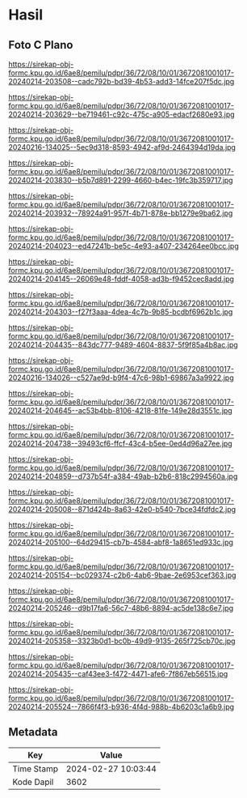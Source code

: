 # Hasil

## Foto C Plano

https://sirekap-obj-formc.kpu.go.id/6ae8/pemilu/pdpr/36/72/08/10/01/3672081001017-20240214-203508--cadc792b-bd39-4b53-add3-14fce207f5dc.jpg

https://sirekap-obj-formc.kpu.go.id/6ae8/pemilu/pdpr/36/72/08/10/01/3672081001017-20240214-203629--be719461-c92c-475c-a905-edacf2680e93.jpg

https://sirekap-obj-formc.kpu.go.id/6ae8/pemilu/pdpr/36/72/08/10/01/3672081001017-20240216-134025--5ec9d318-8593-4942-af9d-2464394d19da.jpg

https://sirekap-obj-formc.kpu.go.id/6ae8/pemilu/pdpr/36/72/08/10/01/3672081001017-20240214-203830--b5b7d891-2299-4660-b4ec-19fc3b359717.jpg

https://sirekap-obj-formc.kpu.go.id/6ae8/pemilu/pdpr/36/72/08/10/01/3672081001017-20240214-203932--78924a91-957f-4b71-878e-bb1279e9ba62.jpg

https://sirekap-obj-formc.kpu.go.id/6ae8/pemilu/pdpr/36/72/08/10/01/3672081001017-20240214-204023--ed47241b-be5c-4e93-a407-234264ee0bcc.jpg

https://sirekap-obj-formc.kpu.go.id/6ae8/pemilu/pdpr/36/72/08/10/01/3672081001017-20240214-204145--26069e48-fddf-4058-ad3b-f9452cec8add.jpg

https://sirekap-obj-formc.kpu.go.id/6ae8/pemilu/pdpr/36/72/08/10/01/3672081001017-20240214-204303--f27f3aaa-4dea-4c7b-9b85-bcdbf6962b1c.jpg

https://sirekap-obj-formc.kpu.go.id/6ae8/pemilu/pdpr/36/72/08/10/01/3672081001017-20240214-204435--843dc777-9489-4604-8837-5f9f85a4b8ac.jpg

https://sirekap-obj-formc.kpu.go.id/6ae8/pemilu/pdpr/36/72/08/10/01/3672081001017-20240216-134026--c527ae9d-b9f4-47c6-98b1-69867a3a9922.jpg

https://sirekap-obj-formc.kpu.go.id/6ae8/pemilu/pdpr/36/72/08/10/01/3672081001017-20240214-204645--ac53b4bb-8106-4218-81fe-149e28d3551c.jpg

https://sirekap-obj-formc.kpu.go.id/6ae8/pemilu/pdpr/36/72/08/10/01/3672081001017-20240214-204738--39493cf6-ffcf-43c4-b5ee-0ed4d96a27ee.jpg

https://sirekap-obj-formc.kpu.go.id/6ae8/pemilu/pdpr/36/72/08/10/01/3672081001017-20240214-204859--d737b54f-a384-49ab-b2b6-818c2994560a.jpg

https://sirekap-obj-formc.kpu.go.id/6ae8/pemilu/pdpr/36/72/08/10/01/3672081001017-20240214-205008--871d424b-8a63-42e0-b540-7bce34fdfdc2.jpg

https://sirekap-obj-formc.kpu.go.id/6ae8/pemilu/pdpr/36/72/08/10/01/3672081001017-20240214-205100--64d29415-cb7b-4584-abf8-1a8651ed933c.jpg

https://sirekap-obj-formc.kpu.go.id/6ae8/pemilu/pdpr/36/72/08/10/01/3672081001017-20240214-205154--bc029374-c2b6-4ab6-9bae-2e6953cef363.jpg

https://sirekap-obj-formc.kpu.go.id/6ae8/pemilu/pdpr/36/72/08/10/01/3672081001017-20240214-205246--d9b17fa6-56c7-48b6-8894-ac5de138c6e7.jpg

https://sirekap-obj-formc.kpu.go.id/6ae8/pemilu/pdpr/36/72/08/10/01/3672081001017-20240214-205358--3323b0d1-bc0b-49d9-9135-265f725cb70c.jpg

https://sirekap-obj-formc.kpu.go.id/6ae8/pemilu/pdpr/36/72/08/10/01/3672081001017-20240214-205435--caf43ee3-f472-4471-afe6-7f867eb56515.jpg

https://sirekap-obj-formc.kpu.go.id/6ae8/pemilu/pdpr/36/72/08/10/01/3672081001017-20240214-205524--7866f4f3-b936-4f4d-988b-4b6203c1a6b9.jpg


## Metadata

| Key        | Value               |
| ---------- | ------------------- |
| Time Stamp | 2024-02-27 10:03:44 |
| Kode Dapil | 3602                |



